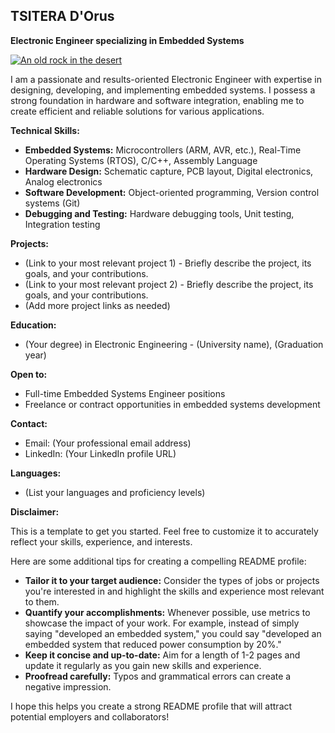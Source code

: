 ## TSITERA D'Orus 

**Electronic Engineer specializing in Embedded Systems**

[![An old rock in the desert](/assets/images/shiprock.jpg "Shiprock, New Mexico by Beau Rogers")](https://www.flickr.com/photos/beaurogers/31833779864/in/photolist-Qv3rFw-34mt9F-a9Cmfy-5Ha3Zi-9msKdv-o3hgjr-hWpUte-4WMsJ1-KUQ8N-deshUb-vssBD-6CQci6-8AFCiD-zsJWT-nNfsgB-dPDwZJ-bn9JGn-5HtSXY-6CUhAL-a4UTXB-ugPum-KUPSo-fBLNm-6CUmpy-4WMsc9-8a7D3T-83KJev-6CQ2bK-nNusHJ-a78rQH-nw3NvT-7aq2qf-8wwBso-3nNceh-ugSKP-4mh4kh-bbeeqH-a7biME-q3PtTf-brFpgb-cg38zw-bXMZc-nJPELD-f58Lmo-bXMYG-bz8AAi-bxNtNT-bXMYi-bXMY6-bXMYv)

I am a passionate and results-oriented Electronic Engineer with expertise in designing, developing, and implementing embedded systems. I possess a strong foundation in hardware and software integration, enabling me to create efficient and reliable solutions for various applications.

**Technical Skills:**

* **Embedded Systems:** Microcontrollers (ARM, AVR, etc.), Real-Time Operating Systems (RTOS), C/C++, Assembly Language
* **Hardware Design:** Schematic capture, PCB layout, Digital electronics, Analog electronics
* **Software Development:** Object-oriented programming, Version control systems (Git)
* **Debugging and Testing:** Hardware debugging tools, Unit testing, Integration testing

**Projects:**

* (Link to your most relevant project 1) - Briefly describe the project, its goals, and your contributions.
* (Link to your most relevant project 2) - Briefly describe the project, its goals, and your contributions.
* (Add more project links as needed)

**Education:**

* (Your degree) in Electronic Engineering - (University name), (Graduation year)

**Open to:**

* Full-time Embedded Systems Engineer positions
* Freelance or contract opportunities in embedded systems development

**Contact:**

* Email: (Your professional email address)
* LinkedIn: (Your LinkedIn profile URL)

**Languages:**

* (List your languages and proficiency levels)

**Disclaimer:**

This is a template to get you started. Feel free to customize it to accurately reflect your skills, experience, and interests. 

Here are some additional tips for creating a compelling README profile:

* **Tailor it to your target audience:**  Consider the types of jobs or projects you're interested in and highlight the skills and experience most relevant to them.
* **Quantify your accomplishments:**  Whenever possible, use metrics to showcase the impact of your work. For example, instead of simply saying "developed an embedded system," you could say "developed an embedded system that reduced power consumption by 20%."
* **Keep it concise and up-to-date:**  Aim for a length of 1-2 pages and update it regularly as you gain new skills and experience.
* **Proofread carefully:**  Typos and grammatical errors can create a negative impression.

I hope this helps you create a strong README profile that will attract potential employers and collaborators!


